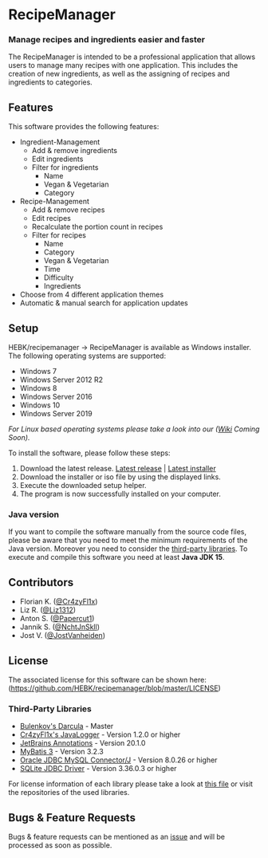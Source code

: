 # RecipeManager
### Manage recipes and ingredients easier and faster

The RecipeManager is intended to be a professional application that allows users to manage many
recipes with one application. This includes the creation of new ingredients, as well as the
assigning of recipes and ingredients to categories.

## Features
This software provides the following features:
- Ingredient-Management
  - Add & remove ingredients
  - Edit ingredients
  - Filter for ingredients
    - Name
    - Vegan & Vegetarian
    - Category
- Recipe-Management
  - Add & remove recipes
  - Edit recipes
  - Recalculate the portion count in recipes
  - Filter for recipes
    - Name
    - Category
    - Vegan & Vegetarian
    - Time
    - Difficulty
    - Ingredients
- Choose from 4 different application themes
- Automatic & manual search for application updates

## Setup
HEBK/recipemanager -> RecipeManager is available as Windows installer.
The following operating systems are supported:
- Windows 7
- Windows Server 2012 R2
- Windows 8
- Windows Server 2016
- Windows 10
- Windows Server 2019

_For Linux based operating systems please take a look into our ([Wiki]() Coming Soon)._

To install the software, please follow these steps:
1. Download the latest release. [Latest release](https://github.com/HEBK/recipemanager/releases/latest) | [Latest installer](https://cdn.sarpex.eu/software/hebk/recipemanager/dl/download.php?type=exe)
2. Download the installer or iso file by using the displayed links.
3. Execute the downloaded setup helper.
4. The program is now successfully installed on your computer.

### Java version
If you want to compile the software manually from the source code files, please be aware that you need to meet the minimum requirements of the Java version. Moreover you need to consider the [third-party libraries](#third-party-libraries).
To execute and compile this software you need at least **Java JDK 15**.

## Contributors
- Florian K. ([@Cr4zyFl1x](https://github.com/Cr4zyFl1x))
- Liz R. ([@Liz1312](https://github.com/Liz1312))
- Anton S. ([@Papercut1](https://github.com/Papercut1))
- Jannik S. ([@NchtJnSkll](https://github.com/NchtJnSkll))
- Jost V. ([@JostVanheiden](https://github.com/JostVanheiden))

## License
The associated license for this software can be shown here:
(https://github.com/HEBK/recipemanager/blob/master/LICENSE)

### Third-Party Libraries
- [Bulenkov's Darcula](https://github.com/bulenkov/Darcula) - Master
- [Cr4zyFl1x's JavaLogger](https://github.com/Cr4zyFl1x/JavaLogger) - Version 1.2.0 or higher
- [JetBrains Annotations](https://github.com/JetBrains/java-annotations) - Version 20.1.0
- [MyBatis 3](https://github.com/mybatis/mybatis-3) - Version 3.2.3
- [Oracle JDBC MySQL Connector/J](https://github.com/mysql/mysql-connector-j) - Version 8.0.26 or higher
- [SQLite JDBC Driver](https://github.com/xerial/sqlite-jdbc) - Version 3.36.0.3 or higher

For license information of each library please take a look at [this file](https://github.com/HEBK/recipemanager/blob/master/resources/licenses/THIRD-PARTY) or visit the repositories of the used libraries.

## Bugs & Feature Requests
Bugs & feature requests can be mentioned as an [issue](https://github.com/HEBK/recipemanager/issues) and will be processed as soon as possible.
